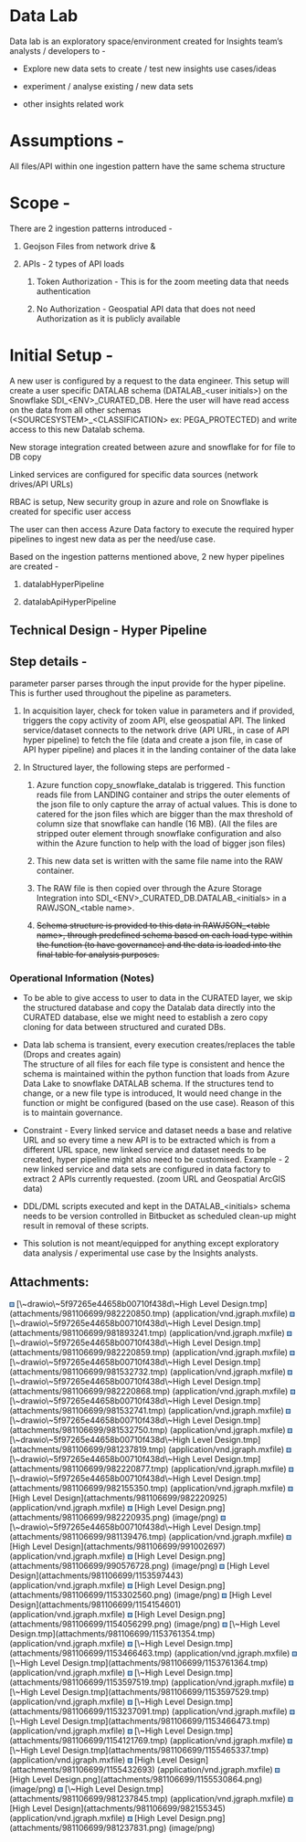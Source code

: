 # Data Lab

Data lab is an exploratory space/environment created for Insights team’s
analysts / developers to -

-   Explore new data sets to create / test new insights use cases/ideas

-   experiment / analyse existing / new data sets

-   other insights related work

# Assumptions -

All files/API within one ingestion pattern have the same schema
structure

# Scope -

There are 2 ingestion patterns introduced -

1.  Geojson Files from network drive &

2.  APIs - 2 types of API loads

    1.  Token Authorization - This is for the zoom meeting data that
        needs authentication

    2.  No Authorization - Geospatial API data that does not need
        Authorization as it is publicly available

# Initial Setup -

A new user is configured by a request to the data engineer. This setup
will create a user specific DATALAB schema (DATALAB\_\<user initials\>)
on the Snowflake SDI\_\<ENV\>\_CURATED_DB. Here the user will have read
access on the data from all other schemas
(\<SOURCESYSTEM\>\_\<CLASSIFICATION\> ex: PEGA_PROTECTED) and write
access to this new Datalab schema.

New storage integration created between azure and snowflake for for file
to DB copy

Linked services are configured for specific data sources (network
drives/API URLs)

RBAC is setup, New security group in azure and role on Snowflake is
created for specific user access

The user can then access Azure Data factory to execute the required
hyper pipelines to ingest new data as per the need/use case.

Based on the ingestion patterns mentioned above, 2 new hyper pipelines
are created -

1.  datalabHyperPipeline

2.  datalabApiHyperPipeline

## Technical Design - Hyper Pipeline

<div
id="ap-com.mxgraph.confluence.plugins.diagramly__drawio7400380567878607422"
class="ap-container">

<div
id="embedded-com.mxgraph.confluence.plugins.diagramly__drawio7400380567878607422"
class="ap-content">

</div>

</div>

## Step details -

parameter parser parses through the input provide for the hyper
pipeline. This is further used throughout the pipeline as parameters.

1.  In acquisition layer, check for token value in parameters and if
    provided, triggers the copy activity of zoom API, else geospatial
    API. The linked service/dataset connects to the network drive (API
    URL, in case of API hyper pipeline) to fetch the file (data and
    create a json file, in case of API hyper pipeline) and places it in
    the landing container of the data lake

2.  In Structured layer, the following steps are performed -

    1.  Azure function copy_snowflake_datalab is triggered. This
        function reads file from LANDING container and strips the outer
        elements of the json file to only capture the array of actual
        values. This is done to catered for the json files which are
        bigger than the max threshold of column size that snowflake can
        handle (16 MB). (All the files are stripped outer element
        through snowflake configuration and also within the Azure
        function to help with the load of bigger json files)

    2.  This new data set is written with the same file name into the
        RAW container.

    3.  The RAW file is then copied over through the Azure Storage
        Integration into SDI\_\<ENV\>\_CURATED_DB.DATALAB\_\<initials\>
        in a RAWJSON\_\<table name\>.

    4.  ~~Schema structure is provided to this data in RAWJSON\_\<table
        name\>, through predefined schema based on each load type within
        the function (to have governance) and the data is loaded into
        the final table for analysis purposes.~~

### Operational Information (Notes)

-   To be able to give access to user to data in the CURATED layer, we
    skip the structured database and copy the Datalab data directly into
    the CURATED database, else we might need to establish a zero copy
    cloning for data between structured and curated DBs.

-   Data lab schema is transient, every execution creates/replaces the
    table (Drops and creates again)  
    The structure of all files for each file type is consistent and
    hence the schema is maintained within the python function that loads
    from Azure Data Lake to snowflake DATALAB schema. If the structures
    tend to change, or a new file type is introduced, It would need
    change in the function or might be configured (based on the use
    case). Reason of this is to maintain governance.

-   Constraint - Every linked service and dataset needs a base and
    relative URL and so every time a new API is to be extracted which is
    from a different URL space, new linked service and dataset needs to
    be created, hyper pipeline might also need to be customised.
    Example - 2 new linked service and data sets are configured in data
    factory to extract 2 APIs currently requested. (zoom URL and
    Geospatial ArcGIS data)

-   DDL/DML scripts executed and kept in the DATALAB\_\<initials\>
    schema needs to be version controlled in Bitbucket as scheduled
    clean-up might result in removal of these scripts.

-   This solution is not meant/equipped for anything except exploratory
    data analysis / experimental use case by the Insights analysts.

<div class="pageSectionHeader">

## Attachments:

</div>

<div class="greybox" align="left">

<img src="images/icons/bullet_blue.gif" width="8" height="8" />
[\~drawio\~5f97265e44658b00710f438d\~High Level
Design.tmp](attachments/981106699/982220850.tmp)
(application/vnd.jgraph.mxfile)  
<img src="images/icons/bullet_blue.gif" width="8" height="8" />
[\~drawio\~5f97265e44658b00710f438d\~High Level
Design.tmp](attachments/981106699/981893241.tmp)
(application/vnd.jgraph.mxfile)  
<img src="images/icons/bullet_blue.gif" width="8" height="8" />
[\~drawio\~5f97265e44658b00710f438d\~High Level
Design.tmp](attachments/981106699/982220859.tmp)
(application/vnd.jgraph.mxfile)  
<img src="images/icons/bullet_blue.gif" width="8" height="8" />
[\~drawio\~5f97265e44658b00710f438d\~High Level
Design.tmp](attachments/981106699/981532732.tmp)
(application/vnd.jgraph.mxfile)  
<img src="images/icons/bullet_blue.gif" width="8" height="8" />
[\~drawio\~5f97265e44658b00710f438d\~High Level
Design.tmp](attachments/981106699/982220868.tmp)
(application/vnd.jgraph.mxfile)  
<img src="images/icons/bullet_blue.gif" width="8" height="8" />
[\~drawio\~5f97265e44658b00710f438d\~High Level
Design.tmp](attachments/981106699/981532741.tmp)
(application/vnd.jgraph.mxfile)  
<img src="images/icons/bullet_blue.gif" width="8" height="8" />
[\~drawio\~5f97265e44658b00710f438d\~High Level
Design.tmp](attachments/981106699/981532750.tmp)
(application/vnd.jgraph.mxfile)  
<img src="images/icons/bullet_blue.gif" width="8" height="8" />
[\~drawio\~5f97265e44658b00710f438d\~High Level
Design.tmp](attachments/981106699/981237819.tmp)
(application/vnd.jgraph.mxfile)  
<img src="images/icons/bullet_blue.gif" width="8" height="8" />
[\~drawio\~5f97265e44658b00710f438d\~High Level
Design.tmp](attachments/981106699/982220877.tmp)
(application/vnd.jgraph.mxfile)  
<img src="images/icons/bullet_blue.gif" width="8" height="8" />
[\~drawio\~5f97265e44658b00710f438d\~High Level
Design.tmp](attachments/981106699/982155350.tmp)
(application/vnd.jgraph.mxfile)  
<img src="images/icons/bullet_blue.gif" width="8" height="8" /> [High
Level Design](attachments/981106699/982220925)
(application/vnd.jgraph.mxfile)  
<img src="images/icons/bullet_blue.gif" width="8" height="8" /> [High
Level Design.png](attachments/981106699/982220935.png) (image/png)  
<img src="images/icons/bullet_blue.gif" width="8" height="8" />
[\~drawio\~5f97265e44658b00710f438d\~High Level
Design.tmp](attachments/981106699/981139476.tmp)
(application/vnd.jgraph.mxfile)  
<img src="images/icons/bullet_blue.gif" width="8" height="8" /> [High
Level Design](attachments/981106699/991002697)
(application/vnd.jgraph.mxfile)  
<img src="images/icons/bullet_blue.gif" width="8" height="8" /> [High
Level Design.png](attachments/981106699/990576728.png) (image/png)  
<img src="images/icons/bullet_blue.gif" width="8" height="8" /> [High
Level Design](attachments/981106699/1153597443)
(application/vnd.jgraph.mxfile)  
<img src="images/icons/bullet_blue.gif" width="8" height="8" /> [High
Level Design.png](attachments/981106699/1153302560.png) (image/png)  
<img src="images/icons/bullet_blue.gif" width="8" height="8" /> [High
Level Design](attachments/981106699/1154154601)
(application/vnd.jgraph.mxfile)  
<img src="images/icons/bullet_blue.gif" width="8" height="8" /> [High
Level Design.png](attachments/981106699/1154056299.png) (image/png)  
<img src="images/icons/bullet_blue.gif" width="8" height="8" /> [\~High
Level Design.tmp](attachments/981106699/1153761354.tmp)
(application/vnd.jgraph.mxfile)  
<img src="images/icons/bullet_blue.gif" width="8" height="8" /> [\~High
Level Design.tmp](attachments/981106699/1153466463.tmp)
(application/vnd.jgraph.mxfile)  
<img src="images/icons/bullet_blue.gif" width="8" height="8" /> [\~High
Level Design.tmp](attachments/981106699/1153761364.tmp)
(application/vnd.jgraph.mxfile)  
<img src="images/icons/bullet_blue.gif" width="8" height="8" /> [\~High
Level Design.tmp](attachments/981106699/1153597519.tmp)
(application/vnd.jgraph.mxfile)  
<img src="images/icons/bullet_blue.gif" width="8" height="8" /> [\~High
Level Design.tmp](attachments/981106699/1153597529.tmp)
(application/vnd.jgraph.mxfile)  
<img src="images/icons/bullet_blue.gif" width="8" height="8" /> [\~High
Level Design.tmp](attachments/981106699/1153237091.tmp)
(application/vnd.jgraph.mxfile)  
<img src="images/icons/bullet_blue.gif" width="8" height="8" /> [\~High
Level Design.tmp](attachments/981106699/1153466473.tmp)
(application/vnd.jgraph.mxfile)  
<img src="images/icons/bullet_blue.gif" width="8" height="8" /> [\~High
Level Design.tmp](attachments/981106699/1154121769.tmp)
(application/vnd.jgraph.mxfile)  
<img src="images/icons/bullet_blue.gif" width="8" height="8" /> [\~High
Level Design.tmp](attachments/981106699/1155465337.tmp)
(application/vnd.jgraph.mxfile)  
<img src="images/icons/bullet_blue.gif" width="8" height="8" /> [High
Level Design](attachments/981106699/1155432693)
(application/vnd.jgraph.mxfile)  
<img src="images/icons/bullet_blue.gif" width="8" height="8" /> [High
Level Design.png](attachments/981106699/1155530864.png) (image/png)  
<img src="images/icons/bullet_blue.gif" width="8" height="8" /> [\~High
Level Design.tmp](attachments/981106699/981237845.tmp)
(application/vnd.jgraph.mxfile)  
<img src="images/icons/bullet_blue.gif" width="8" height="8" /> [High
Level Design](attachments/981106699/982155345)
(application/vnd.jgraph.mxfile)  
<img src="images/icons/bullet_blue.gif" width="8" height="8" /> [High
Level Design.png](attachments/981106699/981237831.png) (image/png)  

</div>
